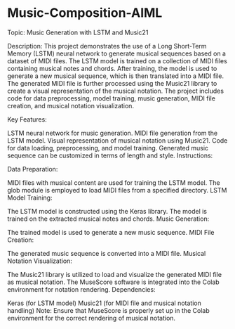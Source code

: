 # Music-Composition-AIML
Topic: Music Generation with LSTM and Music21

Description:
This project demonstrates the use of a Long Short-Term Memory (LSTM) neural network to generate musical sequences based on a dataset of MIDI files. The LSTM model is trained on a collection of MIDI files containing musical notes and chords. After training, the model is used to generate a new musical sequence, which is then translated into a MIDI file. The generated MIDI file is further processed using the Music21 library to create a visual representation of the musical notation. The project includes code for data preprocessing, model training, music generation, MIDI file creation, and musical notation visualization.

Key Features:

LSTM neural network for music generation.
MIDI file generation from the LSTM model.
Visual representation of musical notation using Music21.
Code for data loading, preprocessing, and model training.
Generated music sequence can be customized in terms of length and style.
Instructions:

Data Preparation:

MIDI files with musical content are used for training the LSTM model.
The glob module is employed to load MIDI files from a specified directory.
LSTM Model Training:

The LSTM model is constructed using the Keras library.
The model is trained on the extracted musical notes and chords.
Music Generation:

The trained model is used to generate a new music sequence.
MIDI File Creation:

The generated music sequence is converted into a MIDI file.
Musical Notation Visualization:

The Music21 library is utilized to load and visualize the generated MIDI file as musical notation.
The MuseScore software is integrated into the Colab environment for notation rendering.
Dependencies:

Keras (for LSTM model)
Music21 (for MIDI file and musical notation handling)
Note:
Ensure that MuseScore is properly set up in the Colab environment for the correct rendering of musical notation.






